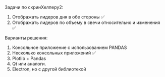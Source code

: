 Задачи по скринХелперу2:
1. Отображать лидеров дня в обе стороны ✅
2. Отображать лидеров по объему в свечи относительно и изменения ✅


Варианты решения:
1. Консольное приложение с использованием PANDAS
2. Несколько консольных приложений ✅
3. Plotlib + Pandas
4. Qt или аналоги.
5. Electron, но с другой библиотекой

